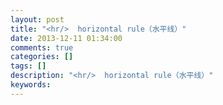 ```yaml
---
layout: post
title: "<hr/>  horizontal rule（水平线）"
date: 2013-12-11 01:34:00 
comments: true
categories: []
tags: []
description: "<hr/>  horizontal rule（水平线）"
keywords: 
---
```





